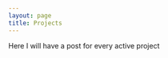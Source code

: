 ```yaml
---
layout: page
title: Projects
---
```


<p class="message">
  Here I will have a post for every active project 
</p>